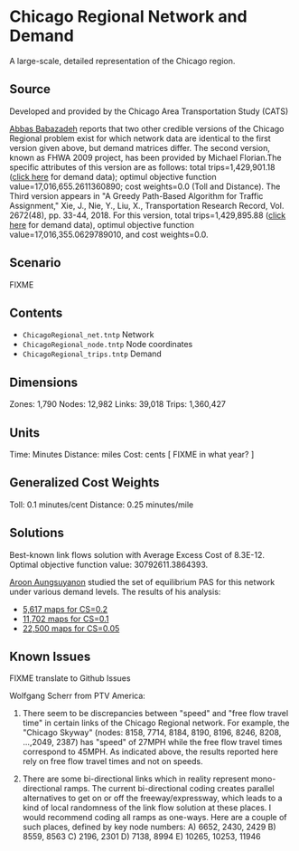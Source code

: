 # Chicago Regional Network and Demand
A large-scale, detailed representation of the Chicago region. 

## Source
Developed and provided by the Chicago Area Transportation Study (CATS)

[Abbas Babazadeh](mailto:ababazadeh@ut.ac.ir) reports that two other credible versions of the Chicago Regional problem exist for which network data are identical to the first version given above, but demand matrices differ. The second version, known as FHWA 2009 project, has been provided by Michael Florian.The specific attributes of this version are as follows: total trips=1,429,901.18 ([click here](https://drive.google.com/file/d/1xVcL8G5C3xNeHMrsgIrgAPU5xWCnTaTn/view?usp=sharing) for demand data); optimul objective function value=17,016,655.2611360890; cost weights=0.0 (Toll and Distance). The Third version appears in "A Greedy Path-Based Algorithm for Traffic Assignment," Xie, J., Nie, Y., Liu, X., Transportation Research Record, Vol. 2672(48), pp. 33-44, 2018. For this version, total trips=1,429,895.88 ([click here](https://drive.google.com/file/d/13S3ThVdWCt8qCIYOknSHlGlqGJslWA6p/view?usp=sharing) for demand data), optimul objective function value=17,016,355.0629789010, and cost weights=0.0.

## Scenario
FIXME

## Contents

 - `ChicagoRegional_net.tntp` Network
 - `ChicagoRegional_node.tntp` Node coordinates
 - `ChicagoRegional_trips.tntp` Demand

## Dimensions
Zones: 1,790
Nodes: 12,982
Links: 39,018
Trips: 1,360,427

## Units
Time: Minutes
Distance: miles
Cost: cents  [ FIXME in what year? ]

## Generalized Cost Weights
Toll: 0.1 minutes/cent
Distance: 0.25 minutes/mile

## Solutions
Best-known link flows solution with Average Excess Cost of 8.3E-12. Optimal objective function value:  30792611.3864393. 

[Aroon Aungsuyanon](mailto://aroon_jung@yahoo.com) studied the set of equilibrium PAS for this network under various demand levels. The results of his analysis:  
 - [5,617 maps for CS=0.2](https://app.box.com/s/i7zvz5gyw8k5kweps90r)  
 - [11,702 maps for CS=0.1](https://app.box.com/s/erhjbaoljv5094xhd9wr) 
 - [22,500 maps for CS=0.05](https://app.box.com/s/vy53ly09y5wjwn08hqur)

## Known Issues
FIXME translate to Github Issues

Wolfgang Scherr from PTV America:
1. There seem to be discrepancies between "speed" and "free flow travel time" in certain links of the Chicago Regional network. For example, the "Chicago Skyway" (nodes: 8158, 7714, 8184, 8190, 8196, 8246, 8208, ...,2049, 2387) has "speed" of 27MPH while the free flow travel times correspond to 45MPH. As indicated above, the results reported here rely on free flow travel times and not on speeds.

2. There are some bi-directional links which in reality represent mono-directional ramps. The current bi-directional coding creates parallel alternatives to get on or off the freeway/expressway, which leads to a kind of local randomness of the link flow solution at these places. I would recommend coding all ramps as one-ways. Here are a couple of such places, defined by key node numbers:
A) 6652, 2430, 2429
B) 8559, 8563
C) 2196, 2301
D) 7138, 8994
E) 10265, 10253, 11946
